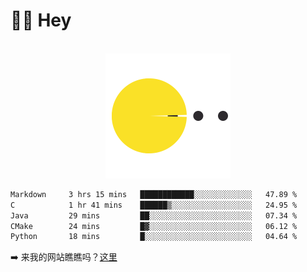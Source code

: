 
# 👋🏻 Hey
<div align="center">
	<br>
	<img src="https://raw.githubusercontent.com/Aniket965/Aniket965/master/pacman.svg?sanitize=true" width="200" height="200">
	<br>
</div>

<!--START_SECTION:waka-->

```txt
Markdown     3 hrs 15 mins   ████████████░░░░░░░░░░░░░   47.89 %
C            1 hr 41 mins    ██████▒░░░░░░░░░░░░░░░░░░   24.95 %
Java         29 mins         ██░░░░░░░░░░░░░░░░░░░░░░░   07.34 %
CMake        24 mins         █▓░░░░░░░░░░░░░░░░░░░░░░░   06.12 %
Python       18 mins         █░░░░░░░░░░░░░░░░░░░░░░░░   04.64 %
```

<!--END_SECTION:waka-->

 ➡️  来我的网站瞧瞧吗？[这里](https://www.shaolongfei.com)
